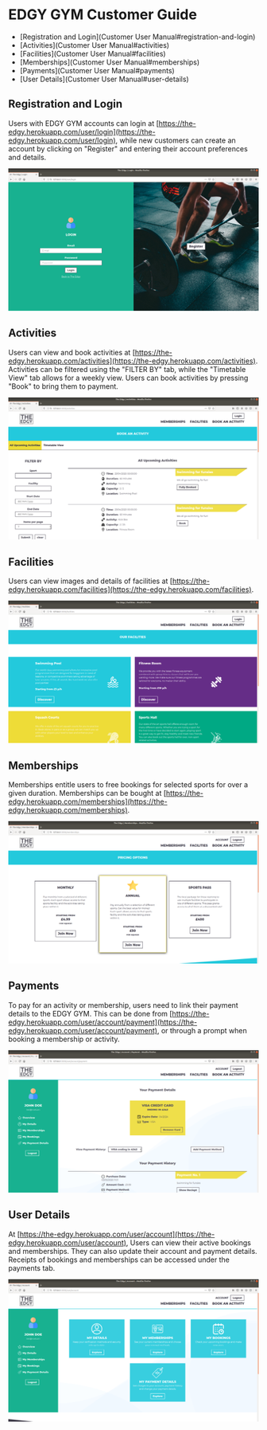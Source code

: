 # EDGY GYM Customer Guide

* [Registration and Login](Customer User Manual#registration-and-login)
* [Activities](Customer User Manual#activities)
* [Facilities](Customer User Manual#facilities)
* [Memberships](Customer User Manual#memberships)
* [Payments](Customer User Manual#payments)
* [User Details](Customer User Manual#user-details)

## Registration and Login

Users with EDGY GYM accounts can login at [https://the-edgy.herokuapp.com/user/login](https://the-edgy.herokuapp.com/user/login), while new customers can create an account by clicking on "Register" and entering their account preferences and details.

![sep_01_login](uploads/30a942719286c9df1aa76a19e2443487/sep_01_login.png)

## Activities
Users can view and book activities at [https://the-edgy.herokuapp.com/activities](https://the-edgy.herokuapp.com/activities). Activities can be filtered using the "FILTER BY" tab, while the "Timetable View" tab allows for a weekly view. Users can book activities by pressing "Book" to bring them to payment.

![sep_03_activities](uploads/f8cffe1e3d55b72efd5cd34b739fb4e3/sep_03_activities.png)

## Facilities
Users can view images and details of facilities at [https://the-edgy.herokuapp.com/facilities](https://the-edgy.herokuapp.com/facilities).

![sep_02_facilities](uploads/4871d38efa81cad3716f4d8875f03913/sep_02_facilities.png)

## Memberships
Memberships entitle users to free bookings for selected sports for over a given duration. Memberships can be bought at [https://the-edgy.herokuapp.com/memberships](https://the-edgy.herokuapp.com/memberships).

![sep_05_membership](uploads/9e57cb0f032b4b68bc561b8f97a9b347/sep_05_membership.png)

## Payments
To pay for an activity or membership, users need to link their payment details to the EDGY GYM. This can be done from [https://the-edgy.herokuapp.com/user/account/payment](https://the-edgy.herokuapp.com/user/account/payment), or through a prompt when booking a membership or activity.

![sep_04_payment](uploads/3d8ca5cd4ef165f9ec25450487bccde9/sep_04_payment.png)

## User Details
At [https://the-edgy.herokuapp.com/user/account](https://the-edgy.herokuapp.com/user/account), Users can view their active bookings and memberships. They can also update their account and payment details. Receipts of bookings and memberships can be accessed under the payments tab.

![sep_06_details](uploads/50826b30644fc69b5fbfc992a0820df8/sep_06_details.png)